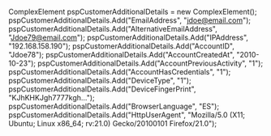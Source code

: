 ComplexElement pspCustomerAdditionalDetails = new ComplexElement();
pspCustomerAdditionalDetails.Add("EmailAddress", "jdoe@email.com");
pspCustomerAdditionalDetails.Add("AlternativeEmailAddress", "Jdoe79@email.com");
pspCustomerAdditionalDetails.Add("IPAddress", "192.168.158.190");
pspCustomerAdditionalDetails.Add("AccountID", "Jdoe78");
pspCustomerAdditionalDetails.Add("AccountCreatedAt", "2010-10-23");
pspCustomerAdditionalDetails.Add("AccountPreviousActivity", "1");
pspCustomerAdditionalDetails.Add("AccountHasCredentials", "1");
pspCustomerAdditionalDetails.Add("DeviceType", "1");
pspCustomerAdditionalDetails.Add("DeviceFingerPrint", "KJhKHKJgh7777kgh...");
pspCustomerAdditionalDetails.Add("BrowserLanguage", "ES");
pspCustomerAdditionalDetails.Add("HttpUserAgent", "Mozilla/5.0 (X11; Ubuntu; Linux x86_64; rv:21.0) Gecko/20100101 Firefox/21.0");